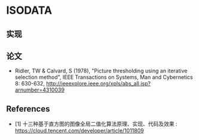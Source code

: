 # ISODATA

## 实现

## 论文

-  Ridler, TW & Calvard, S (1978), "Picture thresholding using an iterative selection method", IEEE Transactions on Systems, Man and Cybernetics 8: 630-632, <http://ieeexplore.ieee.org/xpls/abs_all.jsp?arnumber=4310039>

## References

- [1] 十三种基于直方图的图像全局二值化算法原理、实现、代码及效果 : https://cloud.tencent.com/developer/article/1011809